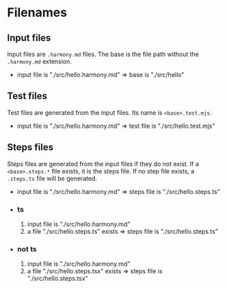 # Filenames

## Input files

Input files are `.harmony.md` files. The base is the file path without the `.harmony.md` extension.

- input file is "./src/hello.harmony.md" => base is "./src/hello"

## Test files

Test files are generated from the input files. Its name is `<base>.test.mjs`.

- input file is "./src/hello.harmony.md" => test file is "./src/hello.test.mjs"

## Steps files

Steps files are generated from the input files if they do not exist.
If a `<base>.steps.*` file exists, it is the steps file.
If no step file exists, a `.steps.ts` file will be generated.

- input file is "./src/hello.harmony.md" => steps file is "./src/hello.steps.ts"
- ### ts
  1. input file is "./src/hello.harmony.md"
  2. a file "./src/hello.steps.ts" exists
     => steps file is "./src/hello.steps.ts"
- ### not ts
  1. input file is "./src/hello.harmony.md"
  2. a file "./src/hello.steps.tsx" exists
     => steps file is "./src/hello.steps.tsx"
